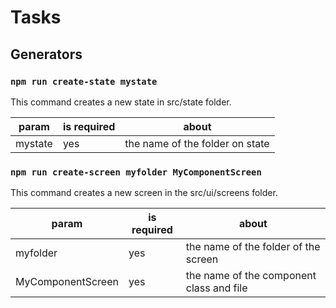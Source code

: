 # Tasks

## Generators

### `npm run create-state mystate`

This command creates a new state in src/state folder.

| param | is required | about |
| ----- | ----------- | ---- |
| mystate | yes | the name of the folder on state |


### `npm run create-screen myfolder MyComponentScreen`

This command creates a new screen in the src/ui/screens folder.

| param | is required | about |
| ----- | ----------- | ---- |
| myfolder | yes | the name of the folder of the screen |
| MyComponentScreen | yes | the name of the component class and file |


